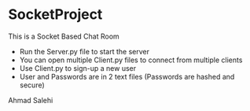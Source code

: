 # SocketProject

This is a Socket Based Chat Room

- Run the Server.py file to start the server
- You can open multiple Client.py files to connect from multiple clients
- Use Client.py to sign-up a new user
- User and Passwords are in 2 text files (Passwords are hashed and secure)

Ahmad Salehi
